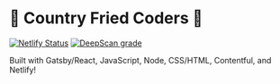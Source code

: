 # 🍳 Country Fried Coders 🍳

[![Netlify Status](https://api.netlify.com/api/v1/badges/8e750f1a-31b8-4aec-9873-9aca649560a3/deploy-status)](https://app.netlify.com/sites/countryfriedcoders/deploys)
[![DeepScan grade](https://deepscan.io/api/teams/8516/projects/10724/branches/151814/badge/grade.svg)](https://deepscan.io/dashboard#view=project&tid=8516&pid=10724&bid=151814)

Built with Gatsby/React, JavaScript, Node, CSS/HTML, Contentful, and Netlify!
